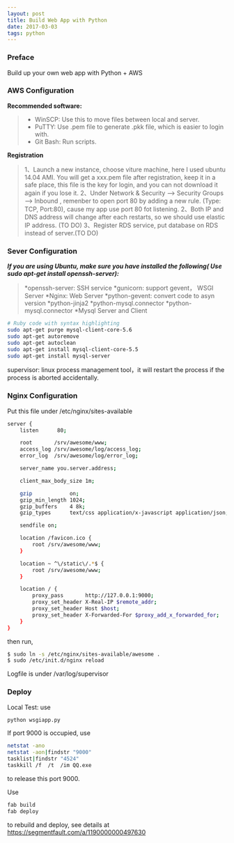 ```yaml
---
layout: post
title: Build Web App with Python
date: 2017-03-03 
tags: python  
---
```

### Preface
 Build up your own web app with Python + AWS

### AWS Configuration
**Recommended software:** 
>* WinSCP: Use this to move files between local and server.
>* PuTTY: Use .pem file to generate .pkk file, which is easier to login with.
>* Git Bash: Run scripts.

**Registration**
>1、Launch a new instance, choose viture machine, here I used ubuntu 14.04 AMI. You will get a xxx.pem file after registration, keep it in a safe place, this file is the key for login, and you can not download it again if you lose it.
>2、Under Network & Security --> Security Groups --> Inbound , remenber to open port 80 by adding a new rule. (Type: TCP, Port:80), cause my app use port 80 fot listening.
>2、Both IP and DNS address will change after each restarts, so we should use elastic IP address. (TO DO)
>3、Register RDS service, put database on RDS instead of server.(TO DO)


### Sever Configuration
***If you are using Ubuntu, make sure you have installed the following( Use sudo apt-get install openssh-server):***
>*openssh-server: SSH service
>*gunicorn: support gevent， WSGI Server
>*Nginx: Web Server
>*python-gevent: convert code to asyn version
>*python-jinja2
>*python-mysql.connector
>*python-mysql.connector
>*Mysql Server and Client


```bash
# Ruby code with syntax highlighting
sudo apt-get purge mysql-client-core-5.6
sudo apt-get autoremove
sudo apt-get autoclean
sudo apt-get install mysql-client-core-5.5
sudo apt-get install mysql-server 
```

<p>supervisor: linux process management tool，it will restart the process if the process is aborted accidentally.</p>


### Nginx Configuration

Put this file under /etc/nginx/sites-available

```bash
server {
    listen      80;

    root       /srv/awesome/www;
    access_log /srv/awesome/log/access_log;
    error_log  /srv/awesome/log/error_log;

    server_name you.server.address;

    client_max_body_size 1m;

    gzip            on;
    gzip_min_length 1024;
    gzip_buffers    4 8k;
    gzip_types      text/css application/x-javascript application/json;

    sendfile on;

    location /favicon.ico {
        root /srv/awesome/www;
    }

    location ~ ^\/static\/.*$ {
        root /srv/awesome/www;
    }

    location / {
        proxy_pass       http://127.0.0.1:9000;
        proxy_set_header X-Real-IP $remote_addr;
        proxy_set_header Host $host;
        proxy_set_header X-Forwarded-For $proxy_add_x_forwarded_for;
    }
}

```

then run,

```bash
$ sudo ln -s /etc/nginx/sites-available/awesome .
$ sudo /etc/init.d/nginx reload

```
Logfile is under /var/log/supervisor

### Deploy

Local Test: use 

```bash
python wsgiapp.py
```
If port 9000 is occupied, use 

```bash
netstat -ano
netstat -aon|findstr "9000"
tasklist|findstr "4524"
taskkill /f  /t  /im QQ.exe
```

to release this port 9000.

Use

```bash
fab build
fab deploy
```

to rebuild and deploy, see details at https://segmentfault.com/a/1190000000497630